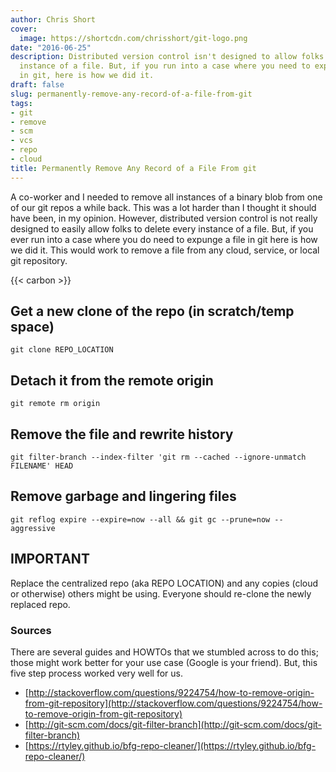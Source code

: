 ```yaml
---
author: Chris Short
cover:
  image: https://shortcdn.com/chrisshort/git-logo.png
date: "2016-06-25"
description: Distributed version control isn't designed to allow folks to delete every
  instance of a file. But, if you run into a case where you need to expunge a file
  in git, here is how we did it.
draft: false
slug: permanently-remove-any-record-of-a-file-from-git
tags:
- git
- remove
- scm
- vcs
- repo
- cloud
title: Permanently Remove Any Record of a File From git
---
```


A co-worker and I needed to remove all instances of a binary blob from one of our git repos a while back. This was a lot harder than I thought it should have been, in my opinion. However, distributed version control is not really designed to easily allow folks to delete every instance of a file. But, if you ever run into a case where you do need to expunge a file in git here is how we did it. This would work to remove a file from any cloud, service, or local git repository.


{{< carbon >}}

## Get a new clone of the repo (in scratch/temp space)

`git clone REPO_LOCATION`

## Detach it from the remote origin

`git remote rm origin`

## Remove the file and rewrite history

`git filter-branch --index-filter 'git rm --cached --ignore-unmatch FILENAME' HEAD`

## Remove garbage and lingering files

`git reflog expire --expire=now --all && git gc --prune=now --aggressive`

## IMPORTANT

Replace the centralized repo (aka REPO LOCATION) and any copies (cloud or otherwise) others might be using. Everyone should re-clone the newly replaced repo.


### Sources

There are several guides and HOWTOs that we stumbled across to do this; those might work better for your use case (Google is your friend). But, this five step process worked very well for us.

* [http://stackoverflow.com/questions/9224754/how-to-remove-origin-from-git-repository](http://stackoverflow.com/questions/9224754/how-to-remove-origin-from-git-repository)
* [http://git-scm.com/docs/git-filter-branch](http://git-scm.com/docs/git-filter-branch)
* [https://rtyley.github.io/bfg-repo-cleaner/](https://rtyley.github.io/bfg-repo-cleaner/)
